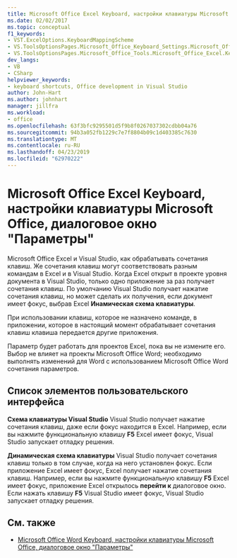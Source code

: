 ```yaml
---
title: Microsoft Office Excel Keyboard, настройки клавиатуры Microsoft Office, диалоговое окно "Параметры"
ms.date: 02/02/2017
ms.topic: conceptual
f1_keywords:
- VST.ExcelOptions.KeyboardMappingScheme
- VS.ToolsOptionsPages.Microsoft_Office_Keyboard_Settings.Microsoft_Office_Excel_Keyboard
- VS.ToolsOptionsPages.Microsoft_Office_Tools.Microsoft_Office_Excel.Keyboard
dev_langs:
- VB
- CSharp
helpviewer_keywords:
- keyboard shortcuts, Office development in Visual Studio
author: John-Hart
ms.author: johnhart
manager: jillfra
ms.workload:
- office
ms.openlocfilehash: 63f3bfc9295501d5f9b8f0267037302cdbb04a76
ms.sourcegitcommit: 94b3a052fb1229c7e7f8804b09c1d403385c7630
ms.translationtype: MT
ms.contentlocale: ru-RU
ms.lasthandoff: 04/23/2019
ms.locfileid: "62970222"
---
```

# <a name="microsoft-office-excel-keyboard-microsoft-office-keyboard-settings-options-dialog-box"></a>Microsoft Office Excel Keyboard, настройки клавиатуры Microsoft Office, диалоговое окно "Параметры"
  Microsoft Office Excel и Visual Studio, как обрабатывать сочетания клавиш. Же сочетания клавиш могут соответствовать разным командам в Excel и в Visual Studio. Когда Excel открыт в проекте уровня документа в Visual Studio, только одно приложение за раз получает сочетания клавиш. По умолчанию Visual Studio получает нажатие сочетания клавиш, но может сделать их получения, если документ имеет фокус, выбрав Excel **Инамическая схема клавиатуры**.

 При использовании клавиш, которое не назначено команде, в приложении, которое в настоящий момент обрабатывает сочетания клавиш клавиша передается другие приложения.

 Параметр будет работать для проектов Excel, пока вы не измените его. Выбор не влияет на проекты Microsoft Office Word; необходимо выполнять изменений для Word с использованием Microsoft Office Word сочетания параметров.

## <a name="uielement-list"></a>Список элементов пользовательского интерфейса
 **Схема клавиатуры Visual Studio** Visual Studio получает нажатие сочетания клавиш, даже если фокус находится в Excel. Например, если вы нажмите функциональную клавишу **F5** Excel имеет фокус, Visual Studio запускает отладку решения.

 **Динамическая схема клавиатуры** Visual Studio получает сочетания клавиш только в том случае, когда на него установлен фокус. Если приложение Excel имеет фокус, Excel получает нажатие сочетания клавиш. Например, если вы нажмите функциональную клавишу **F5** Excel имеет фокус, приложение Excel открылось **перейти к** диалоговое окно. Если нажать клавишу **F5** Visual Studio имеет фокус, Visual Studio запускает отладку решения.

## <a name="see-also"></a>См. также
- [Microsoft Office Word Keyboard, настройки клавиатуры Microsoft Office, диалоговое окно "Параметры"](../vsto/microsoft-office-word-keyboard-microsoft-office-keyboard-settings-options-dialog-box.md)

